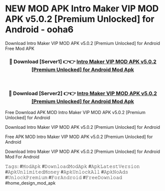 # NEW MOD APK Intro Maker VIP MOD APK v5.0.2 [Premium Unlocked] for Android - ooha6
Download Intro Maker VIP MOD APK v5.0.2 [Premium Unlocked] for Android Free Mod APK

<div align="center">
<h3>🔴 Download [Server1] 👉👉 <a href="https://apk-comot.site?title=Intro_Maker_VIP_MOD_APK_v5.0.2_[Premium_Unlocked]_for_Android">Intro Maker VIP MOD APK v5.0.2 [Premium Unlocked] for Android Mod Apk</a></h3><br>

<h3>🔴 Download [Server2] 👉👉 <a href="https://apk-comot.site?title=Intro_Maker_VIP_MOD_APK_v5.0.2_[Premium_Unlocked]_for_Android">Intro Maker VIP MOD APK v5.0.2 [Premium Unlocked] for Android Mod Apk</a></h3>
</div>


Free Download APK MOD Intro Maker VIP MOD APK v5.0.2 [Premium Unlocked] for Android

Download Intro Maker VIP MOD APK v5.0.2 [Premium Unlocked] for Android 

Free APK MOD Intro Maker VIP MOD APK v5.0.2 [Premium Unlocked] for Android 

Download Intro Maker VIP MOD APK v5.0.2 [Premium Unlocked] for Android Mod For Android

𝚃𝚊𝚐𝚜: #𝙼𝚘𝚍𝙰𝚙𝚔 #𝙳𝚘𝚠𝚗𝚕𝚘𝚊𝚍𝙼𝚘𝚍𝙰𝚙𝚔 #𝙰𝚙𝚔𝙻𝚊𝚝𝚎𝚜𝚝𝚅𝚎𝚛𝚜𝚒𝚘𝚗 #𝙰𝚙𝚔𝚄𝚗𝚕𝚒𝚖𝚒𝚝𝚎𝚍𝙼𝚘𝚗𝚎𝚢 #𝙰𝚙𝚔𝚄𝚗𝚕𝚘𝚌𝚔𝙰𝚕𝚕 #𝙰𝚙𝚔𝙽𝚘𝙰𝚍𝚜 #𝚄𝚗𝚕𝚘𝚌𝚔𝙿𝚛𝚎𝚖𝚒𝚞𝚖 #𝙵𝚘𝚛𝙰𝚗𝚍𝚛𝚘𝚒𝚍 #𝙵𝚛𝚎𝚎𝙳𝚘𝚠𝚗𝚕𝚘𝚊𝚍 #home_design_mod_apk